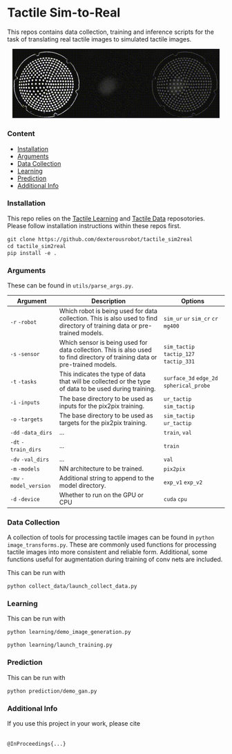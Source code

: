 # Tactile Sim-to-Real

This repos contains data collection, training and inference scripts for the task of translating real tactile images to simulated tactile images.

<p align="center">
	<img width="480" src="readme_images/tactile_real2sim.gif">
</p>

### Content ###
- [Installation](#installation)
- [Arguments](#arguments)
- [Data Collection](#data-collection)
- [Learning](#learning)
- [Prediction](#prediction)
- [Additional Info](#additional-info)



### Installation ###

This repo relies on the [Tactile Learning](https://github.com/dexterousrobot/tactile_learning) and [Tactile Data](https://github.com/dexterousrobot/tactile_data) reposotories. Please follow installation instructions within these repos first.

```
git clone https://github.com/dexterousrobot/tactile_sim2real
cd tactile_sim2real
pip install -e .
```

### Arguments ###

These can be found in ```utils/parse_args.py```.

| **Argument** |  **Description** |  **Options**  | 
| ---------------------|  ----------------------- |  ------------------ | 
| `-r` `-robot`    | Which robot is being used for data collection. This is also used to find directory of training data or pre-trained models. | `sim_ur` `ur` `sim_cr` `cr` `mg400`  |
| `-s` `-sensor` | Which sensor is being used for data collection. This is also used to find directory of training data or pre-trained models. | `sim_tactip` `tactip_127` `tactip_331` |
| `-t` `-tasks` |  This indicates the type of data that will be collected or the type of data to be used during training. | `surface_3d` `edge_2d` `spherical_probe`  |
| `-i` `-inputs` |  The base directory to be used as inputs for the pix2pix training. | `ur_tactip` `sim_tactip`  |
| `-o` `-targets` |  The base directory to be used as targets for the pix2pix training. | `sim_tactip` `ur_tactip`  |
| `-dd` `-data_dirs` |  ... | `train`, `val`   |
| `-dt` `-train_dirs` |  ... | `train`  |
| `-dv` `-val_dirs` |  ... | `val`  |
| `-m` `-models` |  NN architecture to be trained. | `pix2pix` |
| `-mv` `-model_version` |  Additional string to append to the model directory. | `exp_v1` `exp_v2` |
| `-d` `-device` |  Whether to run on the GPU or CPU | `cuda` `cpu` |

### Data Collection ###

A collection of tools for processing tactile images can be found in ```python image_transforms.py```. These are commonly used functions for processing tactile images into more consistent and reliable form. Additional, some functions useful for augmentation during training of conv nets are included.


This can be run with
```
python collect_data/launch_collect_data.py
```

### Learning ###

This can be run with

```
python learning/demo_image_generation.py
```

```
python learning/launch_training.py
```


### Prediction ###

This can be run with
```
python prediction/demo_gan.py
```


### Additional Info ###

If you use this project in your work, please cite

```

@InProceedings{...}

```